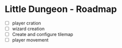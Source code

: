 
# Little Dungeon - Roadmap

- [ ] player cration
- [ ] wizard creation
- [ ] Create and configure tilemap
- [ ] player movement